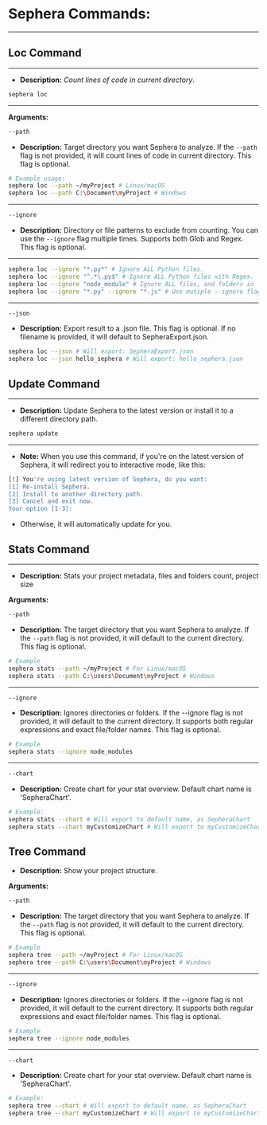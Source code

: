 # Sephera Commands:
---
## Loc Command
---
- **Description:** *Count lines of code in current directory*.
```bash
sephera loc
```
---
**Arguments:**
```bash
--path
```
- **Description:** Target directory you want Sephera to analyze. If the `--path` flag is not provided, it will count lines of code in current directory. This flag is optional.
```bash
# Example usage:
sephera loc --path ~/myProject # Linux/macOS
sephera loc --path C:\Document\myProject # Windows
```
---
```bash
--ignore
```
- **Description:** Directory or file patterns to exclude from counting. You can use the `--ignore` flag multiple times. Supports both Glob and Regex. This flag is optional.

---
```bash
sephera loc --ignore "*.py*" # Ignore ALL Python files.
sephera loc --ignore "^.*\.py$" # Ignore ALL Python files with Regex.
sephera loc --ignore "node_module" # Ignore ALL files, and folders in `node_modules`
sephera loc --ignore "*.py" --ignore "*.js" # Use mutiple --ignore flags.
```
---
```bash
--json
```
- **Description:** Export result to a .json file. This flag is optional. If no filename is provided, it will default to SepheraExport.json.
```bash
sephera loc --json # Will export: SepheraExport.json
sephera loc --json hello_sephera # Will export: hello_sephera.json
```

## Update Command
---
- **Description:** Update Sephera to the latest version or install it to a different directory path.
```bash
sephera update
```
---
- **Note:** When you use this command, if you're on the latest version of Sephera, it will redirect you to interactive mode, like this:
```bash
[!] You're using latest version of Sephera, do you want:
[1] Re-install Sephera.
[2] Install to another directory path.
[3] Cancel and exit now.
Your option [1-3]: 
```
- Otherwise, it will automatically update for you.

## Stats Command
---
* **Description:** Stats your project metadata, files and folders count, project size

**Arguments:**
```bash
--path
```
- **Description:** The target directory that you want Sephera to analyze. If the `--path` flag is not provided, it will default to the current directory. This flag is optional.
```bash
# Example
sephera stats --path ~/myProject # For Linux/macOS
sephera stats --path C:\users\Document\myProject # Windows
```
---
```bash
--ignore
```
- **Description:** Ignores directories or folders. If the --ignore flag is not provided, it will default to the current directory. It supports both regular expressions and exact file/folder names. This flag is optional.
```bash
# Example
sephera stats --ignore node_modules
```
---
```bash
--chart
```
- **Description:** Create chart for your stat overview. Default chart name is 'SepheraChart'.
```bash
# Example:
sephera stats --chart # Will export to default name, as SepheraChart
sephera stats --chart myCustomizeChart # Will export to myCustomizeChart
```

## Tree Command
* **Description:** Show your project structure.

**Arguments:**
```bash
--path
```
- **Description:** The target directory that you want Sephera to analyze. If the `--path` flag is not provided, it will default to the current directory. This flag is optional.
```bash
# Example
sephera tree --path ~/myProject # For Linux/macOS
sephera tree --path C:\users\Document\myProject # Windows
```
---
```bash
--ignore
```
- **Description:** Ignores directories or folders. If the --ignore flag is not provided, it will default to the current directory. It supports both regular expressions and exact file/folder names. This flag is optional.
```bash
# Example
sephera tree --ignore node_modules
```
---
```bash
--chart
```
- **Description:** Create chart for your stat overview. Default chart name is 'SepheraChart'.
```bash
# Example:
sephera tree --chart # Will export to default name, as SepheraChart
sephera tree --chart myCustomizeChart # Will export to myCustomizeChart
```